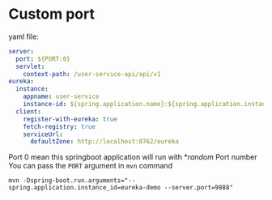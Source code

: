 # Custom port
yaml file:
```yaml
server:
  port: ${PORT:0}
  servlet:
    context-path: /user-service-api/api/v1
eureka:
  instance:
    appname: user-service
    instance-id: ${spring.application.name}:${spring.application.instance_id:${random.value}}
  client:
    register-with-eureka: true
    fetch-registry: true
    serviceUrl:
      defaultZone: http://localhost:8762/eureka
```

Port 0 mean this springboot application will run with **random* Port number
You can pass the `PORT` argument in `mvn` command

```shell
mvn -Dspring-boot.run.arguments="--spring.application.instance_id=eureka-demo --server.port=9888"
```

